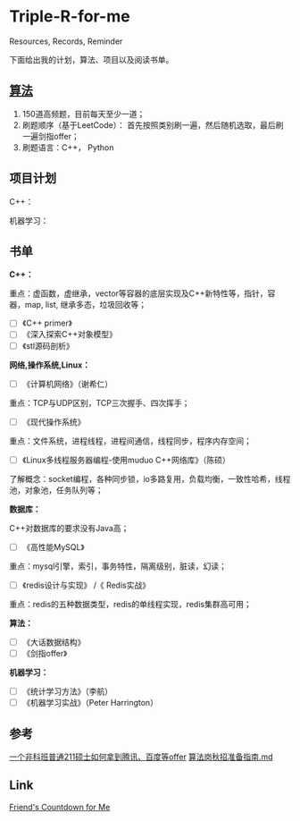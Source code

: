 # Triple-R-for-me

Resources, Records, Reminder

下面给出我的计划，算法、项目以及阅读书单。

## [算法](https://github.com/SuyuanLiu/Leetcode)

1. 150道高频题，目前每天至少一道；
2. 刷题顺序（基于LeetCode）： 首先按照类别刷一遍，然后随机选取，最后刷一遍剑指offer；
3. 刷题语言：C++， Python

## 项目计划

C++：

机器学习：


## 书单

**C++：**

重点：虚函数，虚继承，vector等容器的底层实现及C++新特性等，指针，容器，map, list, 继承多态，垃圾回收等；
- [ ] 《C++ primer》
- [ ] 《深入探索C++对象模型》
- [ ] 《stl源码剖析》

**网络,操作系统,Linux：**
- [ ] 《计算机网络》（谢希仁）

重点：TCP与UDP区别，TCP三次握手、四次挥手；

- [ ] 《现代操作系统》

重点：文件系统，进程线程，进程间通信，线程同步，程序内存空间；

- [ ] 《Linux多线程服务器编程-使用muduo C++网络库》（陈硕）

了解概念：socket编程，各种同步锁，io多路复用，负载均衡，一致性哈希，线程池，对象池，任务队列等；

**数据库：**

C++对数据库的要求没有Java高；
- [ ] 《高性能MySQL》

重点：mysql引擎，索引，事务特性，隔离级别，脏读，幻读；

- [ ] 《redis设计与实现》 /《 Redis实战》

重点：redis的五种数据类型，redis的单线程实现，redis集群高可用；

**算法：**
- [ ] 《大话数据结构》
- [ ] 《剑指offer》

**机器学习：**
- [ ] 《统计学习方法》（李航）
- [ ] 《机器学习实战》（Peter Harrington）

## 参考

[一个非科班普通211硕士如何拿到腾讯、百度等offer](https://www.nowcoder.com/discuss/142151?type=2&order=4&pos=30&page=1)
[算法岗秋招准备指南.md](https://github.com/zslomo/2019-Autumn-recruitment-experience/blob/master/%E7%AE%97%E6%B3%95%E5%B2%97%E7%A7%8B%E6%8B%9B%E5%87%86%E5%A4%87%E6%8C%87%E5%8D%97.md)

## Link 

[Friend's Countdown for Me](https://kexin-li.github.io/countdown/)

